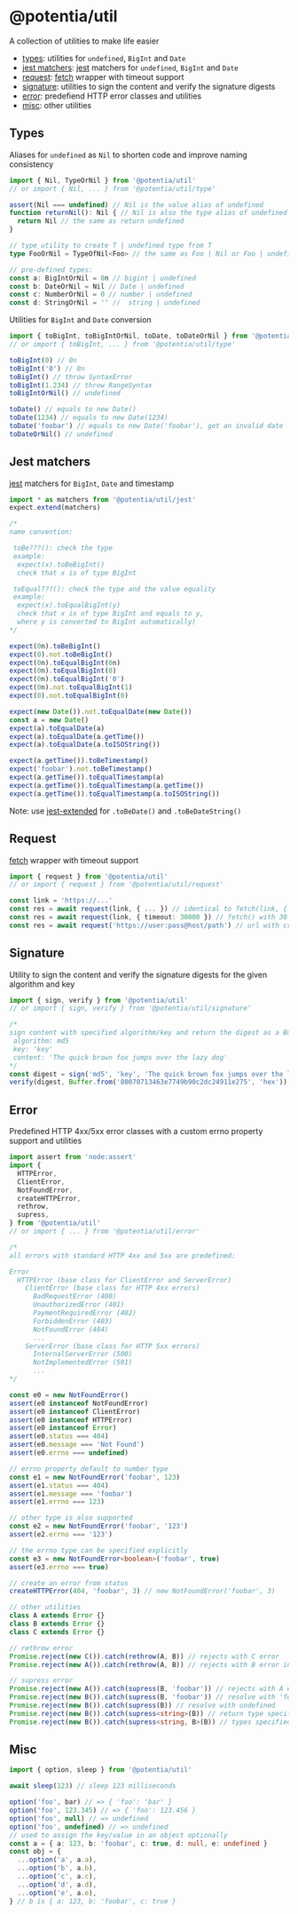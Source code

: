 # @potentia/util

A collection of utilities to make life easier

 - [types](#types): utilities for `undefined`, `BigInt` and `Date`
 - [jest matchers](#jest-matchers): [jest](https://jestjs.io) matchers for
  `undefined`, `BigInt` and `Date`
 - [request](#request):
   [fetch](https://developer.mozilla.org/en-US/docs/Web/API/Fetch_API) wrapper
   with timeout support
 - [signature](#signature): utilities to sign the content and verify the
   signature digests
 - [error](#error): predefiend HTTP error classes and utilities
 - [misc](#misc): other utilities

## Types

Aliases for `undefined` as `Nil` to shorten code and improve naming consistency

```typescript
import { Nil, TypeOrNil } from '@potentia/util'
// or import { Nil, ... } from '@potentia/util/type'

assert(Nil === undefined) // Nil is the value alias of undefined
function returnNil(): Nil { // Nil is also the type alias of undefined
  return Nil // the same as return undefined
}

// type utility to create T | undefined type from T
type FooOrNil = TypeOfNil<Foo> // the same as Foo | Nil or Foo | undefined

// pre-defined types:
const a: BigIntOrNil = 0n // bigint | undefined
const b: DateOrNil = Nil // Date | undefined
const c: NumberOrNil = 0 // number | undefined
const d: StringOrNil = '' //  string | undefined
```

Utilities for `BigInt` and `Date` conversion

```typescript
import { toBigInt, toBigIntOrNil, toDate, toDateOrNil } from '@potentia/util'
// or import { toBigInt, ... } from '@potentia/util/type'

toBigInt(0) // 0n
toBigInt('0') // 0n
toBigInt() // throw SyntaxError
toBigInt(1.234) // throw RangeSyntax
toBigIntOrNil() // undefined

toDate() // equals to new Date()
toDate(1234) // equals to new Date(1234)
toDate('foobar') // equals to new Date('foobar'), get an invalid date
toDateOrNil() // undefined
```

## Jest matchers

[jest](https://jestjs.io) matchers for `BigInt`, `Date` and timestamp

```typescript
import * as matchers from '@potentia/util/jest'
expect.extend(matchers)

/*
name convention:

 toBe???(): check the type
 example:
  expect(x).toBeBigInt()
  check that x is of type BigInt

 toEqual???(): check the type and the value equality
 example:
  expect(x).toEqualBigInt(y)
  check that x is of type BigInt and equals to y,
  where y is converted to BigInt automatically)
*/

expect(0n).toBeBigInt()
expect(0).not.toBeBigInt()
expect(0n).toEqualBigInt(0n)
expect(0n).toEqualBigInt(0)
expect(0n).toEqualBigInt('0')
expect(0n).not.toEqualBigInt(1)
expect(0).not.toEqualBigInt(0)

expect(new Date()).not.toEqualDate(new Date())
const a = new Date()
expect(a).toEqualDate(a)
expect(a).toEqualDate(a.getTime())
expect(a).toEqualDate(a.toISOString())

expect(a.getTime()).toBeTimestamp()
expect('foobar').not.toBeTimestamp()
expect(a.getTime()).toEqualTimestamp(a)
expect(a.getTime()).toEqualTimestamp(a.getTime())
expect(a.getTime()).toEqualTimestamp(a.toISOString())
```

Note: use [jest-extended](https://www.npmjs.com/package/jest-extended)
for `.toBeDate()` and `.toBeDateString()`

## Request

[fetch](https://developer.mozilla.org/en-US/docs/Web/API/Fetch_API) wrapper
with timeout support

```typescript
import { request } from '@potentia/util'
// or import { request } from '@potentia/util/request'

const link = 'https://...'
const res = await request(link, { ... }) // identical to fetch(link, { ... })
const res = await request(link, { timeout: 30000 }) // fetch() with 30 seconds timeout
const res = await request('https://user:pass@host/path') // url with credentials is supported as well
```

## Signature

Utility to sign the content and verify the signature digests for the given
algorithm and key

```typescript
import { sign, verify } from '@potentia/util'
// or import { sign, verify } from '@potentia/util/signature'

/*
sign content with specified algorithm/key and return the digest as a Buffer
 algorithm: md5
 key: 'key'
 content: 'The quick brown fox jumps over the lazy dog'
*/
const digest = sign('md5', 'key', 'The quick brown fox jumps over the lazy dog')
verify(digest, Buffer.from('80070713463e7749b90c2dc24911e275', 'hex')) // true
```

## Error

Predefined HTTP 4xx/5xx error classes with a custom errno property support and utilities

```typescript
import assert from 'node:assert'
import {
  HTTPError,
  ClientError,
  NotFoundError,
  createHTTPError,
  rethrow,
  supress,
} from '@potentia/util'
// or import { ... } from '@potentia/util/error'

/*
all errors with standard HTTP 4xx and 5xx are predefined:

Error
  HTTPError (base class for ClientError and ServerError)
    ClientError (base class for HTTP 4xx errors)
      BadRequestError (400)
      UnauthorizedError (401)
      PaymentRequiredError (402)
      ForbiddenError (403)
      NotFoundError (404)
      ...
    ServerError (base class for HTTP 5xx errors)
      InternalServerError (500)
      NotImplementedError (501)
      ...
*/

const e0 = new NotFoundError()
assert(e0 instanceof NotFoundError)
assert(e0 instanceof ClientError)
assert(e0 instanceof HTTPError)
assert(e0 instanceof Error)
assert(e0.status === 404)
assert(e0.message === 'Not Found')
assert(e0.errno === undefined)

// errno property default to number type
const e1 = new NotFoundError('foobar', 123)
assert(e1.status === 404)
assert(e1.message === 'foobar')
assert(e1.errno === 123)

// other type is also supported
const e2 = new NotFoundError('foobar', '123')
assert(e2.errno === '123')

// the errno type can be specified explicitly
const e3 = new NotFoundError<boolean>('foobar', true)
assert(e3.errno === true)

// create an error from status
createHTTPError(404, 'foobar', 3) // new NotFoundError('foobar', 3)

// other utilities
class A extends Error {}
class B extends Error {}
class C extends Error {}

// rethrow error
Promise.reject(new C()).catch(rethrow(A, B)) // rejects with C error
Promise.reject(new A()).catch(rethrow(A, B)) // rejects with B error instead

// supress error
Promise.reject(new A()).catch(supress(B, 'foobar')) // rejects with A error
Promise.reject(new B()).catch(supress(B, 'foobar')) // resolve with 'foobar'
Promise.reject(new B()).catch(supress(B)) // resolve with undefined
Promise.reject(new B()).catch(supress<string>(B)) // return type specified explicitly
Promise.reject(new B()).catch(supress<string, B>(B)) // types specified explicitly
```

## Misc

```typescript
import { option, sleep } from '@potentia/util'

await sleep(123) // sleep 123 milliseconds

option('foo', bar) // => { 'foo': 'bar' }
option('foo', 123.345) // => { 'foo': 123.456 }
option('foo', null) // => undefined
option('foo', undefined) // => undefined
// used to assign the key/value in an object optionally
const a = { a: 123, b: 'foobar', c: true, d: null, e: undefined }
const obj = {
  ...option('a', a.a),
  ...option('b', a.b),
  ...option('c', a.c),
  ...option('d', a.d),
  ...option('e', a.e),
} // b is { a: 123, b: 'foobar', c: true }
```
